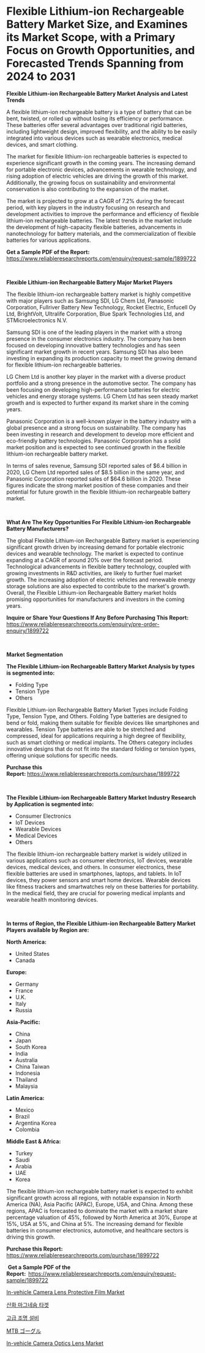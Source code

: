 <p><h1>Flexible Lithium-ion Rechargeable Battery Market Size, and Examines its Market Scope, with a Primary Focus on Growth Opportunities, and Forecasted Trends Spanning from 2024 to 2031</h1></p><p><strong>Flexible Lithium-ion Rechargeable Battery Market Analysis and Latest Trends</strong></p>
<p><p>A flexible lithium-ion rechargeable battery is a type of battery that can be bent, twisted, or rolled up without losing its efficiency or performance. These batteries offer several advantages over traditional rigid batteries, including lightweight design, improved flexibility, and the ability to be easily integrated into various devices such as wearable electronics, medical devices, and smart clothing.</p><p>The market for flexible lithium-ion rechargeable batteries is expected to experience significant growth in the coming years. The increasing demand for portable electronic devices, advancements in wearable technology, and rising adoption of electric vehicles are driving the growth of this market. Additionally, the growing focus on sustainability and environmental conservation is also contributing to the expansion of the market.</p><p>The market is projected to grow at a CAGR of 7.2% during the forecast period, with key players in the industry focusing on research and development activities to improve the performance and efficiency of flexible lithium-ion rechargeable batteries. The latest trends in the market include the development of high-capacity flexible batteries, advancements in nanotechnology for battery materials, and the commercialization of flexible batteries for various applications.</p></p>
<p><strong>Get a Sample PDF of the Report:&nbsp;</strong> <a href="https://www.reliableresearchreports.com/enquiry/request-sample/1899722">https://www.reliableresearchreports.com/enquiry/request-sample/1899722</a></p>
<p>&nbsp;</p>
<p><strong>Flexible Lithium-ion Rechargeable Battery Major Market Players</strong></p>
<p><p>The flexible lithium-ion rechargeable battery market is highly competitive with major players such as Samsung SDI, LG Chem Ltd, Panasonic Corporation, Fullriver Battery New Technology, Rocket Electric, Enfucell Oy Ltd, BrightVolt, Ultralife Corporation, Blue Spark Technologies Ltd, and STMicroelectronics N.V.</p><p>Samsung SDI is one of the leading players in the market with a strong presence in the consumer electronics industry. The company has been focused on developing innovative battery technologies and has seen significant market growth in recent years. Samsung SDI has also been investing in expanding its production capacity to meet the growing demand for flexible lithium-ion rechargeable batteries.</p><p>LG Chem Ltd is another key player in the market with a diverse product portfolio and a strong presence in the automotive sector. The company has been focusing on developing high-performance batteries for electric vehicles and energy storage systems. LG Chem Ltd has seen steady market growth and is expected to further expand its market share in the coming years.</p><p>Panasonic Corporation is a well-known player in the battery industry with a global presence and a strong focus on sustainability. The company has been investing in research and development to develop more efficient and eco-friendly battery technologies. Panasonic Corporation has a solid market position and is expected to see continued growth in the flexible lithium-ion rechargeable battery market.</p><p>In terms of sales revenue, Samsung SDI reported sales of $6.4 billion in 2020, LG Chem Ltd reported sales of $8.5 billion in the same year, and Panasonic Corporation reported sales of $64.6 billion in 2020. These figures indicate the strong market position of these companies and their potential for future growth in the flexible lithium-ion rechargeable battery market.</p></p>
<p>&nbsp;</p>
<p><strong>What Are The Key Opportunities For Flexible Lithium-ion Rechargeable Battery Manufacturers?</strong></p>
<p><p>The global Flexible Lithium-ion Rechargeable Battery market is experiencing significant growth driven by increasing demand for portable electronic devices and wearable technology. The market is expected to continue expanding at a CAGR of around 20% over the forecast period. Technological advancements in flexible battery technology, coupled with growing investments in R&D activities, are likely to further fuel market growth. The increasing adoption of electric vehicles and renewable energy storage solutions are also expected to contribute to the market's growth. Overall, the Flexible Lithium-ion Rechargeable Battery market holds promising opportunities for manufacturers and investors in the coming years.</p></p>
<p><strong>Inquire or Share Your Questions If Any Before Purchasing This Report:</strong> <a href="https://www.reliableresearchreports.com/enquiry/pre-order-enquiry/1899722">https://www.reliableresearchreports.com/enquiry/pre-order-enquiry/1899722</a></p>
<p>&nbsp;</p>
<p><strong>Market Segmentation</strong></p>
<p><strong>The Flexible Lithium-ion Rechargeable Battery Market Analysis by types is segmented into:</strong></p>
<p><ul><li>Folding Type</li><li>Tension Type</li><li>Others</li></ul></p>
<p><p>Flexible Lithium-ion Rechargeable Battery Market Types include Folding Type, Tension Type, and Others. Folding Type batteries are designed to bend or fold, making them suitable for flexible devices like smartphones and wearables. Tension Type batteries are able to be stretched and compressed, ideal for applications requiring a high degree of flexibility, such as smart clothing or medical implants. The Others category includes innovative designs that do not fit into the standard folding or tension types, offering unique solutions for specific needs.</p></p>
<p><strong>Purchase this Report:&nbsp;</strong><a href="https://www.reliableresearchreports.com/purchase/1899722">https://www.reliableresearchreports.com/purchase/1899722</a></p>
<p>&nbsp;</p>
<p><strong>The Flexible Lithium-ion Rechargeable Battery Market Industry Research by Application is segmented into:</strong></p>
<p><ul><li>Consumer Electronics</li><li>IoT Devices</li><li>Wearable Devices</li><li>Medical Devices</li><li>Others</li></ul></p>
<p><p>The flexible lithium-ion rechargeable battery market is widely utilized in various applications such as consumer electronics, IoT devices, wearable devices, medical devices, and others. In consumer electronics, these flexible batteries are used in smartphones, laptops, and tablets. In IoT devices, they power sensors and smart home devices. Wearable devices like fitness trackers and smartwatches rely on these batteries for portability. In the medical field, they are crucial for powering medical implants and wearable health monitoring devices.</p></p>
<p>&nbsp;</p>
<p><strong>In terms of Region, the Flexible Lithium-ion Rechargeable Battery Market Players available by Region are:</strong></p>
<p>
    <p> <strong> North America: </strong>
        <ul>
            <li>United States</li>
            <li>Canada</li>
        </ul>
        </p> 
    <p> <strong> Europe: </strong>
        <ul>
            <li>Germany</li>
            <li>France</li>
            <li>U.K.</li>
            <li>Italy</li>
            <li>Russia</li>
        </ul>
        </p> 
    <p> <strong> Asia-Pacific: </strong>
        <ul>
            <li>China</li>
            <li>Japan</li>
            <li>South Korea</li>
            <li>India</li>
            <li>Australia</li>
            <li>China Taiwan</li>
            <li>Indonesia</li>
            <li>Thailand</li>
            <li>Malaysia</li>
        </ul>
        </p> 
    <p> <strong> Latin America: </strong>
        <ul>
            <li>Mexico</li>
            <li>Brazil</li>
            <li>Argentina Korea</li>
            <li>Colombia</li>
        </ul>
        </p> 
    <p> <strong> Middle East & Africa: </strong>
        <ul>
            <li>Turkey</li>
            <li>Saudi</li>
            <li>Arabia</li>
            <li>UAE</li>
            <li>Korea</li>
        </ul>
    </p>
    </p>
<p><p>The flexible lithium-ion rechargeable battery market is expected to exhibit significant growth across all regions, with notable expansion in North America (NA), Asia Pacific (APAC), Europe, USA, and China. Among these regions, APAC is forecasted to dominate the market with a market share percentage valuation of 45%, followed by North America at 30%, Europe at 15%, USA at 5%, and China at 5%. The increasing demand for flexible batteries in consumer electronics, automotive, and healthcare sectors is driving this growth.</p></p>
<p><strong>Purchase this Report: </strong><a href="https://www.reliableresearchreports.com/purchase/1899722">https://www.reliableresearchreports.com/purchase/1899722</a></p>
<p>&nbsp;<strong>Get a Sample PDF of the Report:&nbsp;&nbsp;</strong><a href="https://www.reliableresearchreports.com/enquiry/request-sample/1899722">https://www.reliableresearchreports.com/enquiry/request-sample/1899722</a></p>
<p><strong></strong></p>
<p><p><a href="https://issuu.com/reportprime-2/docs/in-vehicle-camera-lens-protective-film-market-size">In-vehicle Camera Lens Protective Film Market</a></p><p><a href="https://github.com/lzuwsfreyoq70/Market-Research-Report-List-1/blob/main/244896115839.md">산화 마그네슘 타겟</a></p><p><a href="https://github.com/TrevorKruvalis5678/Market-Research-Report-List-1/blob/main/688084715840.md">고급 조명 설비</a></p><p><a href="https://github.com/vtbvgl20191192/Market-Research-Report-List-1/blob/main/766169817027.md">MTB ゴーグル</a></p><p><a href="https://issuu.com/reportprime-2/docs/in-vehicle-camera-optics-lens-market-size-2030.ppt">In-vehicle Camera Optics Lens Market</a></p></p>